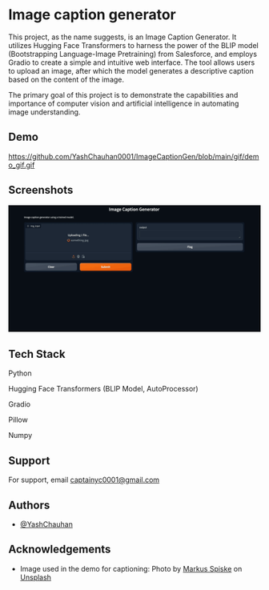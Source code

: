 
# Image caption generator

This project, as the name suggests, is an Image Caption Generator. It utilizes Hugging Face Transformers to harness the power of the BLIP model (Bootstrapping Language-Image Pretraining) from Salesforce, and employs Gradio to create a simple and intuitive web interface. The tool allows users to upload an image, after which the model generates a descriptive caption based on the content of the image.

The primary goal of this project is to demonstrate the capabilities and importance of computer vision and artificial intelligence in automating image understanding.
## Demo

https://github.com/YashChauhan0001/ImageCaptionGen/blob/main/gif/demo_gif.gif

## Screenshots

![App Screenshot](https://github.com/YashChauhan0001/ImageCaptionGen/blob/main/gif/demo_gif.gif)
## Tech Stack

Python

Hugging Face Transformers (BLIP Model, AutoProcessor)

Gradio

Pillow

Numpy


## Support

For support, email captainyc0001@gmail.com


## Authors

- [@YashChauhan](https://github.com/YashChauhan0001)


## Acknowledgements

 - Image used in the demo for captioning: Photo by [Markus Spiske](https://unsplash.com/@markusspiske) on [Unsplash](https://unsplash.com/)

